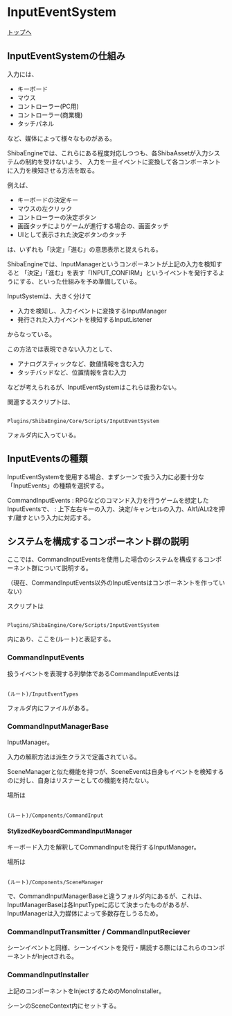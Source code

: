# InputEventSystem

[トップへ](./../../index.md)

## InputEventSystemの仕組み

入力には、

- キーボード
- マウス
- コントローラー(PC用)
- コントローラー(商業機)
- タッチパネル

など、媒体によって様々なものがある。

ShibaEngineでは、これらにある程度対応しつつも、各ShibaAssetが入力システムの制約を受けないよう、
入力を一旦イベントに変換して各コンポーネントに入力を検知させる方法を取る。

例えば、

- キーボードの決定キー
- マウスの左クリック
- コントローラーの決定ボタン
- 画面タッチによりゲームが進行する場合の、画面タッチ
- UIとして表示された決定ボタンのタッチ

は、いずれも「決定」「進む」の意思表示と捉えられる。

ShibaEngineでは、InputManagerというコンポーネントが上記の入力を検知すると
「決定」「進む」を表す「INPUT_CONFIRM」というイベントを発行するようにする、といった仕組みを予め準備している。

InputSystemは、大きく分けて

- 入力を検知し、入力イベントに変換するInputManager
- 発行された入力イベントを検知するInputListener

からなっている。

この方法では表現できない入力として、

- アナログスティックなど、数値情報を含む入力
- タッチバッドなど、位置情報を含む入力

などが考えられるが、InputEventSystemはこれらは扱わない。

関連するスクリプトは、

```

Plugins/ShibaEngine/Core/Scripts/InputEventSystem

```

フォルダ内に入っている。

## InputEventsの種類

InputEventSystemを使用する場合、まずシーンで扱う入力に必要十分な「InputEvents」の種類を選択する。

CommandInputEvents
: RPGなどのコマンド入力を行うゲームを想定したInputEventsで、
: 上下左右キーの入力、決定/キャンセルの入力、Alt1/ALt2を押す/離すという入力に対応する。

## システムを構成するコンポーネント群の説明

ここでは、CommandInputEventsを使用した場合のシステムを構成するコンポーネント群について説明する。

（現在、CommandInputEvents以外のInputEventsはコンポーネントを作っていない）

スクリプトは

```

Plugins/ShibaEngine/Core/Scripts/InputEventSystem

```

内にあり、ここを(ルート)と表記する。

### CommandInputEvents

扱うイベントを表現する列挙体であるCommandInputEventsは

```

(ルート)/InputEventTypes

```

フォルダ内にファイルがある。

### CommandInputManagerBase

InputManager。

入力の解釈方法は派生クラスで定義されている。

SceneManagerと似た機能を持つが、SceneEventは自身もイベントを検知するのに対し、自身はリスナーとしての機能を持たない。

場所は

```

(ルート)/Components/CommandInput

```

#### StylizedKeyboardCommandInputManager

キーボード入力を解釈してCommandInputを発行するInputManager。

場所は

```

(ルート)/Components/SceneManager

```

で、CommandInputManagerBaseと違うフォルダ内にあるが、これは、InputManagerBaseは各InputTypeに応じて決まったものがあるが、
InputManagerは入力媒体によって多数存在しうるため。

### CommandInputTransmitter / CommandInputReciever

シーンイベントと同様、シーンイベントを発行・購読する際にはこれらのコンポーネントがInjectされる。

### CommandInputInstaller

上記のコンポーネントをInjectするためのMonoInstaller。

シーンのSceneContext内にセットする。

